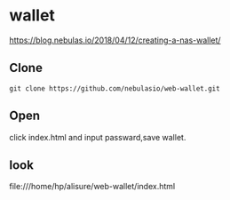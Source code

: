 # wallet

https://blog.nebulas.io/2018/04/12/creating-a-nas-wallet/

## Clone

```
git clone https://github.com/nebulasio/web-wallet.git
```

## Open

click index.html and input passward,save wallet.

## look

file:///home/hp/alisure/web-wallet/index.html

